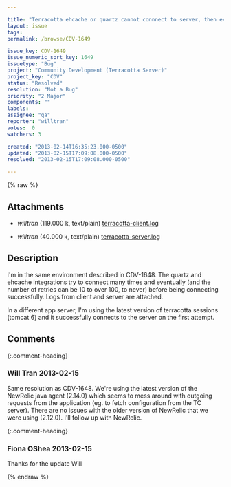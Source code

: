 ```yaml
---

title: "Terracotta ehcache or quartz cannot connnect to server, then eventually does"
layout: issue
tags: 
permalink: /browse/CDV-1649

issue_key: CDV-1649
issue_numeric_sort_key: 1649
issuetype: "Bug"
project: "Community Development (Terracotta Server)"
project_key: "CDV"
status: "Resolved"
resolution: "Not a Bug"
priority: "2 Major"
components: ""
labels: 
assignee: "qa"
reporter: "willtran"
votes:  0
watchers: 3

created: "2013-02-14T16:35:23.000-0500"
updated: "2013-02-15T17:09:08.000-0500"
resolved: "2013-02-15T17:09:08.000-0500"

---
```




{% raw %}


## Attachments
  
* <em>willtran</em> (119.000 k, text/plain) [terracotta-client.log](/attachments/CDV/CDV-1649/terracotta-client.log)
  
* <em>willtran</em> (40.000 k, text/plain) [terracotta-server.log](/attachments/CDV/CDV-1649/terracotta-server.log)
  



## Description

<div markdown="1" class="description">

I'm in the same environment described in CDV-1648. The quartz and ehcache integrations try to connect many times and eventually (and the number of retries can be 10 to over 100, to never) before being connecting successfully. Logs from client and server are attached. 

In a different app server, I'm using the latest version of terracotta sessions (tomcat 6) and it successfully connects to the server on the first attempt.

</div>

## Comments


{:.comment-heading}
### **Will Tran** <span class="date">2013-02-15</span>

<div markdown="1" class="comment">

Same resolution as CDV-1648. We're using the latest version of the NewRelic java agent (2.14.0) which seems to mess around with outgoing requests from the application (eg. to fetch configuration from the TC server). There are no issues with the older version of NewRelic that we were using (2.12.0). I'll follow up with NewRelic.

</div>


{:.comment-heading}
### **Fiona OShea** <span class="date">2013-02-15</span>

<div markdown="1" class="comment">

Thanks for the update Will

</div>



{% endraw %}
